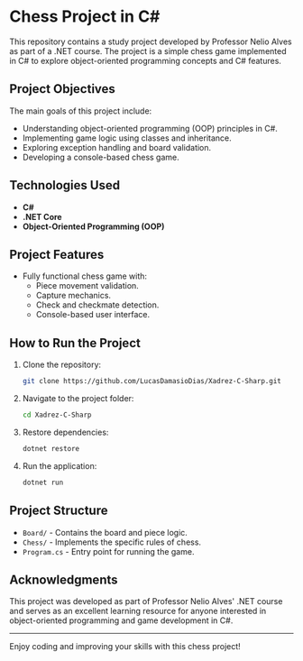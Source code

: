 # Chess Project in C\#

This repository contains a study project developed by Professor Nelio Alves as part of a .NET course. The project is a simple chess game implemented in C# to explore object-oriented programming concepts and C# features.

## Project Objectives

The main goals of this project include:

- Understanding object-oriented programming (OOP) principles in C#.
- Implementing game logic using classes and inheritance.
- Exploring exception handling and board validation.
- Developing a console-based chess game.

## Technologies Used

- **C#**
- **.NET Core**
- **Object-Oriented Programming (OOP)**

## Project Features

- Fully functional chess game with:
  - Piece movement validation.
  - Capture mechanics.
  - Check and checkmate detection.
  - Console-based user interface.

## How to Run the Project

1. Clone the repository:

   ```bash
   git clone https://github.com/LucasDamasioDias/Xadrez-C-Sharp.git
   ```

2. Navigate to the project folder:

   ```bash
   cd Xadrez-C-Sharp
   ```

3. Restore dependencies:

   ```bash
   dotnet restore
   ```

4. Run the application:

   ```bash
   dotnet run
   ```

## Project Structure

- `Board/` - Contains the board and piece logic.
- `Chess/` - Implements the specific rules of chess.
- `Program.cs` - Entry point for running the game.

## Acknowledgments

This project was developed as part of Professor Nelio Alves' .NET course and serves as an excellent learning resource for anyone interested in object-oriented programming and game development in C#.

---

Enjoy coding and improving your skills with this chess project!

